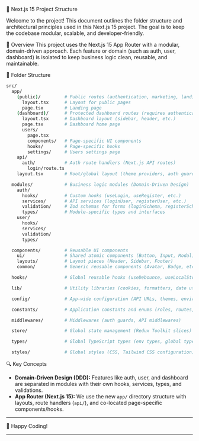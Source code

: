 🎉 Next.js 15 Project Structure

Welcome to the project! This document outlines the folder structure and architectural principles used in this Next.js 15 project. The goal is to keep the codebase modular, scalable, and developer-friendly.

📁 Overview
This project uses the Next.js 15 App Router with a modular, domain-driven approach. Each feature or domain (such as auth, user, dashboard) is isolated to keep business logic clean, reusable, and maintainable.

📂 Folder Structure

```bash
src/
  app/
    (public)/         # Public routes (authentication, marketing, landing pages)
      layout.tsx      # Layout for public pages
      page.tsx        # Landing page
    (dashboard)/      # Protected dashboard routes (requires authentication)
      layout.tsx      # Dashboard layout (sidebar, header, etc.)
      page.tsx        # Dashboard home page
      users/
        page.tsx
        components/   # Page-specific UI components
        hooks/        # Page-specific hooks
        settings/     # Users settings page
    api/
      auth/           # Auth route handlers (Next.js API routes)
        login/route.ts
    layout.tsx        # Root/global layout (theme providers, auth guards, etc.)

  modules/            # Business logic modules (Domain-Driven Design)
    auth/
      hooks/          # Custom hooks (useLogin, useRegister, etc.)
      services/       # API services (loginUser, registerUser, etc.)
      validation/     # Zod schemas for forms (loginSchema, registerSchema)
      types/          # Module-specific types and interfaces
    user/
      hooks/
      services/
      validation/
      types/

  components/         # Reusable UI components
    ui/               # Shared atomic components (Button, Input, Modal)
    layouts/          # Layout pieces (Header, Sidebar, Footer)
    common/           # Generic reusable components (Avatar, Badge, etc.)

  hooks/              # Global reusable hooks (useDebounce, useLocalStorage)

  lib/                # Utility libraries (cookies, formatters, date utils)

  config/             # App-wide configuration (API URLs, themes, environment vars)

  constants/          # Application constants and enums (roles, routes, etc.)

  middlewares/        # Middlewares (auth guards, API middlewares)

  store/              # Global state management (Redux Toolkit slices)

  types/              # Global TypeScript types (env types, global types)

  styles/             # Global styles (CSS, Tailwind CSS configuration)
```

🔍 Key Concepts
- **Domain-Driven Design (DDD):** Features like auth, user, and dashboard are separated in modules with their own hooks, services, types, and validations.
- **App Router (Next.js 15):** We use the new `app/` directory structure with layouts, route handlers (`api/`), and co-located page-specific components/hooks.

---

💪 Happy Coding!

---
